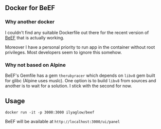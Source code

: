 Docker for BeEF
---------------

### Why another docker

I couldn't find any suitable Dockerfile out there for the recent version of [BeEF](https://github.com/beefproject/beef) that is actually working.

Moreover I have a personal priority to run app in the container without root privileges. Most developers seem to ignore this somehow.

### Why not based on Alpine

BeEF's Gemfile has a gem `therubyracer` which depends on `libv8` gem built for glibc (Alpine uses muslc). One option is to build `libv8` from sources and another is to wait for a solution. I stick with the second for now.

## Usage

```
docker run -it -p 3000:3000 ilyaglow/beef
```

BeEF will be available at `http://localhost:3000/ui/panel`
